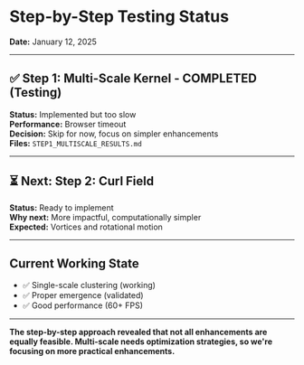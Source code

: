 # Step-by-Step Testing Status

**Date:** January 12, 2025

---

## ✅ Step 1: Multi-Scale Kernel - COMPLETED (Testing)

**Status:** Implemented but too slow  
**Performance:** Browser timeout  
**Decision:** Skip for now, focus on simpler enhancements  
**Files:** `STEP1_MULTISCALE_RESULTS.md`

---

## ⏳ Next: Step 2: Curl Field

**Status:** Ready to implement  
**Why next:** More impactful, computationally simpler  
**Expected:** Vortices and rotational motion

---

## Current Working State

- ✅ Single-scale clustering (working)
- ✅ Proper emergence (validated)
- ✅ Good performance (60+ FPS)

---

**The step-by-step approach revealed that not all enhancements are equally feasible. Multi-scale needs optimization strategies, so we're focusing on more practical enhancements.**

